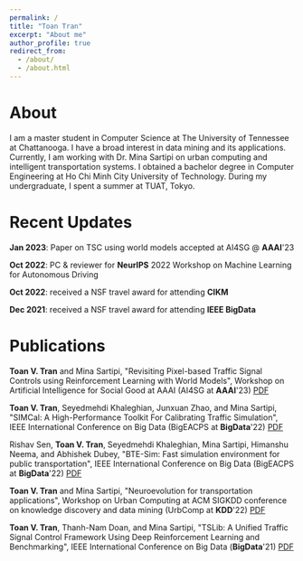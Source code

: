 ```yaml
---
permalink: /
title: "Toan Tran"
excerpt: "About me"
author_profile: true
redirect_from: 
  - /about/
  - /about.html
---
```


About
======
I am a master student in Computer Science at The University of Tennessee at Chattanooga. I have a broad interest in data mining and its applications. Currently, I am working with Dr. Mina Sartipi on urban computing and intelligent transportation systems. I obtained a bachelor degree in Computer Engineering at Ho Chi Minh City University of Technology. During my undergraduate, I spent a summer at TUAT, Tokyo.

Recent Updates
======
**Jan 2023**: Paper on TSC using world models accepted at AI4SG @ **AAAI**'23

**Oct 2022**: PC & reviewer for **NeurIPS** 2022 Workshop on Machine Learning for Autonomous Driving

**Oct 2022**: received a NSF travel award for attending **CIKM**

**Dec 2021**: received a NSF travel award for attending **IEEE BigData**

Publications
======

**Toan V. Tran** and Mina Sartipi, "Revisiting Pixel-based Traffic Signal Controls using Reinforcement Learning with World Models", Workshop on Artificial Intelligence for Social Good at AAAI (AI4SG at **AAAI**'23) [PDF](https://amulyayadav.github.io/AI4SG2023/images/38.pdf)

**Toan V. Tran**, Seyedmehdi Khaleghian, Junxuan Zhao, and Mina Sartipi, "SIMCal: A High-Performance Toolkit For Calibrating Traffic Simulation", IEEE International Conference on Big Data (BigEACPS at **BigData**'22) [PDF](https://ieeexplore.ieee.org/document/10021057)

Rishav Sen, **Toan V. Tran**, Seyedmehdi Khaleghian, Mina Sartipi, Himanshu Neema, and Abhishek Dubey, "BTE-Sim: Fast simulation environment for public transportation", IEEE International Conference on Big Data (BigEACPS at **BigData**'22) [PDF](https://ieeexplore.ieee.org/document/10020973)

**Toan V. Tran** and Mina Sartipi, "Neuroevolution for transportation applications", Workshop on Urban Computing at ACM SIGKDD conference on knowledge discovery and data mining (UrbComp at **KDD**'22) [PDF](http://urban-computing.com/urbcomp2022/file/UrbComp2022_paper_6010.pdf)

**Toan V. Tran**, Thanh-Nam Doan, and Mina Sartipi, "TSLib: A Unified Traffic Signal Control Framework Using Deep Reinforcement Learning and Benchmarking", IEEE International Conference on Big Data (**BigData**'21) [PDF](https://ieeexplore.ieee.org/document/9671993)
